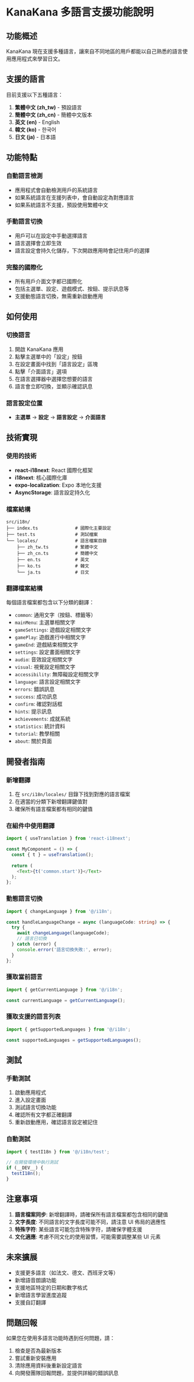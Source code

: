 # KanaKana 多語言支援功能說明

## 功能概述

KanaKana 現在支援多種語言，讓來自不同地區的用戶都能以自己熟悉的語言使用應用程式來學習日文。

## 支援的語言

目前支援以下五種語言：

1. **繁體中文 (zh_tw)** - 預設語言
2. **簡體中文 (zh_cn)** - 簡體中文版本
3. **英文 (en)** - English
4. **韓文 (ko)** - 한국어
5. **日文 (ja)** - 日本語

## 功能特點

### 自動語言檢測
- 應用程式會自動檢測用戶的系統語言
- 如果系統語言在支援列表中，會自動設定為對應語言
- 如果系統語言不支援，預設使用繁體中文

### 手動語言切換
- 用戶可以在設定中手動選擇語言
- 語言選擇會立即生效
- 語言設定會持久化儲存，下次開啟應用時會記住用戶的選擇

### 完整的國際化
- 所有用戶介面文字都已國際化
- 包括主選單、設定、遊戲模式、按鈕、提示訊息等
- 支援動態語言切換，無需重新啟動應用

## 如何使用

### 切換語言
1. 開啟 KanaKana 應用
2. 點擊主選單中的「設定」按鈕
3. 在設定畫面中找到「語言設定」區塊
4. 點擊「介面語言」選項
5. 在語言選擇器中選擇您想要的語言
6. 語言會立即切換，並顯示確認訊息

### 語言設定位置
- **主選單** → **設定** → **語言設定** → **介面語言**

## 技術實現

### 使用的技術
- **react-i18next**: React 國際化框架
- **i18next**: 核心國際化庫
- **expo-localization**: Expo 本地化支援
- **AsyncStorage**: 語言設定持久化

### 檔案結構
```
src/i18n/
├── index.ts              # 國際化主要設定
├── test.ts               # 測試檔案
└── locales/              # 語言檔案目錄
    ├── zh_tw.ts          # 繁體中文
    ├── zh_cn.ts          # 簡體中文
    ├── en.ts             # 英文
    ├── ko.ts             # 韓文
    └── ja.ts             # 日文
```

### 翻譯檔案結構
每個語言檔案都包含以下分類的翻譯：
- `common`: 通用文字（按鈕、標籤等）
- `mainMenu`: 主選單相關文字
- `gameSettings`: 遊戲設定相關文字
- `gamePlay`: 遊戲進行中相關文字
- `gameEnd`: 遊戲結束相關文字
- `settings`: 設定畫面相關文字
- `audio`: 音效設定相關文字
- `visual`: 視覺設定相關文字
- `accessibility`: 無障礙設定相關文字
- `language`: 語言設定相關文字
- `errors`: 錯誤訊息
- `success`: 成功訊息
- `confirm`: 確認對話框
- `hints`: 提示訊息
- `achievements`: 成就系統
- `statistics`: 統計資料
- `tutorial`: 教學相關
- `about`: 關於頁面

## 開發者指南

### 新增翻譯
1. 在 `src/i18n/locales/` 目錄下找到對應的語言檔案
2. 在適當的分類下新增翻譯鍵值對
3. 確保所有語言檔案都有相同的鍵值

### 在組件中使用翻譯
```typescript
import { useTranslation } from 'react-i18next';

const MyComponent = () => {
  const { t } = useTranslation();
  
  return (
    <Text>{t('common.start')}</Text>
  );
};
```

### 動態語言切換
```typescript
import { changeLanguage } from '@/i18n';

const handleLanguageChange = async (languageCode: string) => {
  try {
    await changeLanguage(languageCode);
    // 語言已切換
  } catch (error) {
    console.error('語言切換失敗:', error);
  }
};
```

### 獲取當前語言
```typescript
import { getCurrentLanguage } from '@/i18n';

const currentLanguage = getCurrentLanguage();
```

### 獲取支援的語言列表
```typescript
import { getSupportedLanguages } from '@/i18n';

const supportedLanguages = getSupportedLanguages();
```

## 測試

### 手動測試
1. 啟動應用程式
2. 進入設定畫面
3. 測試語言切換功能
4. 確認所有文字都正確翻譯
5. 重新啟動應用，確認語言設定被記住

### 自動測試
```typescript
import { testI18n } from '@/i18n/test';

// 在開發環境中執行測試
if (__DEV__) {
  testI18n();
}
```

## 注意事項

1. **語言檔案同步**: 新增翻譯時，請確保所有語言檔案都包含相同的鍵值
2. **文字長度**: 不同語言的文字長度可能不同，請注意 UI 佈局的適應性
3. **特殊字符**: 某些語言可能包含特殊字符，請確保字體支援
4. **文化適應**: 考慮不同文化的使用習慣，可能需要調整某些 UI 元素

## 未來擴展

- 支援更多語言（如法文、德文、西班牙文等）
- 新增語音朗讀功能
- 支援地區特定的日期和數字格式
- 新增語言學習進度追蹤
- 支援自訂翻譯

## 問題回報

如果您在使用多語言功能時遇到任何問題，請：
1. 檢查是否為最新版本
2. 嘗試重新安裝應用
3. 清除應用資料後重新設定語言
4. 向開發團隊回報問題，並提供詳細的錯誤訊息
